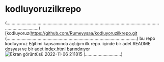 # kodluyoruzilkrepo
(......................................................................................................................................................)
[kodluyoruz(https://github.com/Rumeyysaa/kodluyoruzilkrepo.git
(.........................................................................................................)
bu repo kodluyoruz Eğitimi kapsamında açtığım ilk repo. içinde bir adet README dosyası ve bir adet index.html barındırıyor
![Ekran görüntüsü 2022-11-06 211815](https://user-images.githubusercontent.com/116943432/200188021-d57a3ddd-c089-4d3a-aea1-830429e0819a.png)
(.............................)
